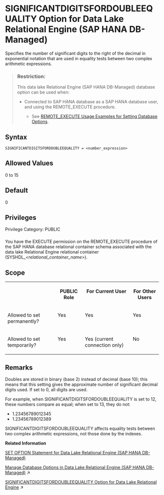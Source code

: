 <!-- loioc76c789fc5c64cc8bcdbb0a22e3ad765 -->

# SIGNIFICANTDIGITSFORDOUBLEEQUALITY Option for Data Lake Relational Engine \(SAP HANA DB-Managed\)

Specifies the number of significant digits to the right of the decimal in exponential notation that are used in equality tests between two complex arithmetic expressions.



> ### Restriction:  
> This data lake Relational Engine \(SAP HANA DB-Managed\) database option can be used when:
> 
> -   Connected to SAP HANA database as a SAP HANA database user, and using the REMOTE\_EXECUTE procedure.
> 
>     -   See [REMOTE\_EXECUTE Usage Examples for Setting Database Options](remote-execute-usage-examples-for-setting-database-options-0023bea.md).



<a name="loioc76c789fc5c64cc8bcdbb0a22e3ad765__section_erj_vrz_lrb"/>

## Syntax

```
SIGNIFICANTDIGITSFORDOUBLEEQUALITY = <number_expression>
```



<a name="loioc76c789fc5c64cc8bcdbb0a22e3ad765__section_snx_vrz_lrb"/>

## Allowed Values

0 to 15



<a name="loioc76c789fc5c64cc8bcdbb0a22e3ad765__section_axk_wrz_lrb"/>

## Default

0



<a name="loioc76c789fc5c64cc8bcdbb0a22e3ad765__section_q2h_bvb_dxb"/>

## Privileges

Privilege Category: PUBLIC



### 

You have the EXECUTE permission on the REMOTE\_EXECUTE procedure of the SAP HANA database relational container schema associated with the data lake Relational Engine relational container \(SYSHDL\_*<relational\_container\_name\>*\).



<a name="loioc76c789fc5c64cc8bcdbb0a22e3ad765__section_sp1_xrz_lrb"/>

## Scope


<table>
<tr>
<th valign="top">

 



</th>
<th valign="top">

PUBLIC Role



</th>
<th valign="top">

For Current User



</th>
<th valign="top">

For Other Users



</th>
</tr>
<tr>
<td valign="top">

Allowed to set permanently?



</td>
<td valign="top">

Yes



</td>
<td valign="top">

Yes



</td>
<td valign="top">

Yes



</td>
</tr>
<tr>
<td valign="top">

Allowed to set temporarily?



</td>
<td valign="top">

Yes



</td>
<td valign="top">

Yes \(current connection only\)



</td>
<td valign="top">

No



</td>
</tr>
</table>



<a name="loioc76c789fc5c64cc8bcdbb0a22e3ad765__section_gqz_xrz_lrb"/>

## Remarks

Doubles are stored in binary \(base 2\) instead of decimal \(base 10\); this means that this setting gives the approximate number of significant decimal digits used. If set to 0, all digits are used.

For example, when SIGNIFICANTDIGITSFORDOUBLEEQUALITY is set to 12, these numbers compare as equal; when set to 13, they do not:

-   1.23456789012345
-   1.23456789012389

SIGNIFICANTDIGITSFORDOUBLEEQUALITY affects equality tests between two complex arithmetic expressions, not those done by the indexes.

**Related Information**  


[SET OPTION Statement for Data Lake Relational Engine \(SAP HANA DB-Managed\)](../030-sql-statements/set-option-statement-for-data-lake-relational-engine-sap-hana-db-managed-84a37a4.md "Changes options that affect the behavior of the database and its compatibility with Transact-SQL. Setting the value of an option can change the behavior for all users or an individual user, in either a temporary or permanent scope.")

[Manage Database Options in Data Lake Relational Engine (SAP HANA DB-Managed)](https://help.sap.com/viewer/9220e7fec0fe4503b5c5a6e21d584e63/2023_1_QRC/en-US/964f12eb2961478b8205f5bfd8ee2ec6.html "Data lake Relational Engine database options are configurable settings that change the way the data lake Relational Engine database behaves or performs.") :arrow_upper_right:

[SIGNIFICANTDIGITSFORDOUBLEEQUALITY Option for Data Lake Relational Engine](https://help.sap.com/viewer/19b3964099384f178ad08f2d348232a9/2023_1_QRC/en-US/a6548b1c84f210159d55cfd18f663415.html "Specifies the number of significant digits to the right of the decimal in exponential notation that are used in equality tests between two complex arithmetic expressions.") :arrow_upper_right:

